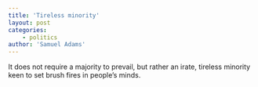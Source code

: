 ```yaml
---
title: 'Tireless minority'
layout: post
categories:
    - politics
author: 'Samuel Adams'
---
```


It does not require a majority to prevail, but rather an irate, tireless minority keen to set brush fires in people’s minds.